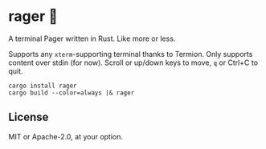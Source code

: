 # rager 🎉

A terminal Pager written in Rust. Like more or less.

Supports any `xterm`-supporting terminal thanks to Termion. Only supports content over stdin (for now). Scroll or up/down keys to move, `q` or Ctrl+C to quit.

```
cargo install rager
cargo build --color=always |& rager
```

## License

MIT or Apache-2.0, at your option.
